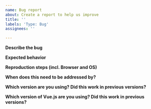 ```yaml
---
name: Bug report
about: Create a report to help us improve
title: ''
labels: 'Type: Bug'
assignees: ''

---
```


<!--
	This template helps us organize and triage issues.
	It may also help others that are experiencing the same thing understand your issue.
	Using this template helps everyone. Please follow it carefully.
-->

**Describe the bug**
<!-- A clear and concise description of what the bug is. -->
<!-- If applicable, add screenshots to help explain your problem. -->

**Expected behavior**
<!-- A clear and concise description of what you expected to happen. -->

**Reproduction steps (incl. Browser and OS)**
<!-- Tell us how we can reproduce so we can debug it for you -->

**When does this need to be addressed by?**
<!-- Communicating the deadlines of your project will help us prioritize tasks -->

**Which version are you using? Did this work in previous versions?**
<!-- Check package.json -->

**Which version of Vue.js are you using? Did this work in previous versions?**
<!-- Check package.json -->

